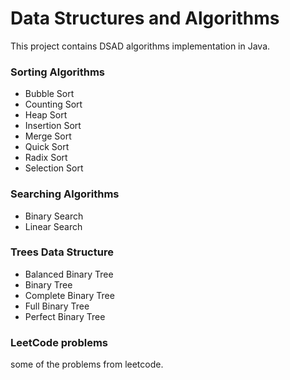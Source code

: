 # Data Structures and Algorithms

This project contains DSAD algorithms implementation in Java.

### Sorting Algorithms

- Bubble Sort
- Counting Sort
- Heap Sort
- Insertion Sort
- Merge Sort
- Quick Sort
- Radix Sort
- Selection Sort

### Searching Algorithms

- Binary Search
- Linear Search

### Trees Data Structure

- Balanced Binary Tree
- Binary Tree
- Complete Binary Tree
- Full Binary Tree
- Perfect Binary Tree

### LeetCode problems
some of the problems from leetcode.